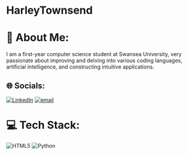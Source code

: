 # HarleyTownsend
# 💫 About Me:
I am a first-year computer science student at Swansea University, very passionate about improving and delving into various coding languages, artificial intelligence, and constructing intuitive applications.


## 🌐 Socials:
[![LinkedIn](https://img.shields.io/badge/LinkedIn-%230077B5.svg?logo=linkedin&logoColor=white)](https://linkedin.com/in/www.linkedin.com/in/harley-townsend-7a1020350) [![email](https://img.shields.io/badge/Email-D14836?logo=gmail&logoColor=white)](mailto:harleytownsend.wrk@gmail.com) 

# 💻 Tech Stack:
![HTML5](https://img.shields.io/badge/html5-%23E34F26.svg?style=for-the-badge&logo=html5&logoColor=white) ![Python](https://img.shields.io/badge/python-3670A0?style=for-the-badge&logo=python&logoColor=ffdd54)
